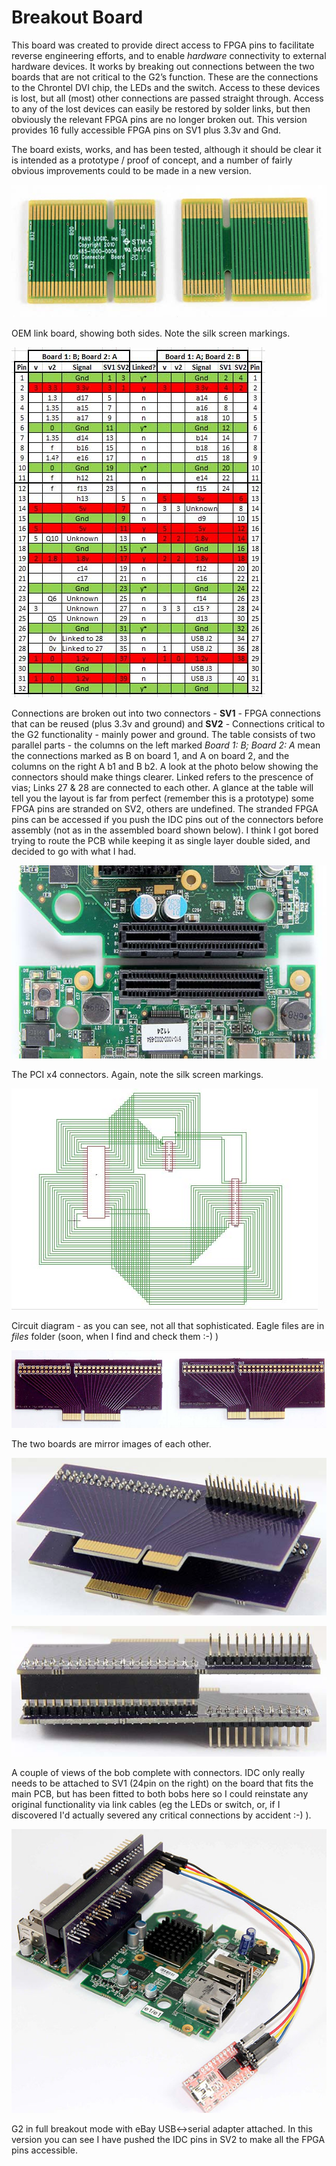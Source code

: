 # Breakout Board

This board was created to provide direct access to FPGA pins to facilitate reverse engineering efforts, and to enable *hardware* connectivity to external hardware devices. It works by breaking out connections between the two boards that are not critical to the G2’s function. These are the connections to the Chrontel DVI chip, the LEDs and the switch. Access to these devices is lost, but all (most) other connections are passed straight through. Access to any of the lost devices can easily be restored by solder links, but then obviously the relevant FPGA pins are no longer broken out. This version provides 16 fully accessible FPGA pins on SV1 plus 3.3v and Gnd.

The board exists, works, and has been tested, although it should be clear it is intended as a prototype / proof of concept, and a number of fairly obvious improvements could to be made in a new version.

![OEM Link Boards](../images/IMG_5241_600.jpg)

OEM link board, showing both sides. Note the silk screen markings.

![J7 Connections](../images/j7_v1.jpg)

Connections are broken out into two connectors - **SV1** - FPGA connections that can be reused (plus 3.3v and ground) and **SV2** - Connections critical to the G2 functionality - mainly power and ground. The table consists of two parallel parts - the columns on the left marked *Board 1: B; Board 2: A* mean the connections marked as B on board 1, and A on board 2, and the columns on the right A b1 and B b2. A look at the photo below showing the connectors should make things clearer. Linked refers to the prescence of vias; Links 27 & 28 are connected to each other. 
A glance at the table will tell you the layout is far from perfect (remember this is a prototype) some FPGA pins are stranded on SV2, others are undefined. The stranded FPGA pins can be accessed if you push the IDC pins out of the connectors before assembly (not as in the assembled board shown below). I think I got bored trying to route the PCB while keeping it as single layer double sided, and decided to go with what I had. 

![PCI Connectors](../images/IMG_5247_600.jpg)

The PCI x4 connectors. Again, note the silk screen markings.

![Circuit Diagram](../images/Circuit_v1.jpg)

Circuit diagram - as you can see, not all that sophisticated. Eagle files are in *files* folder (soon, when I find and check them :-) )

![Breakout Boards](../images/IMG_0800_800.jpg)

The two boards are mirror images of each other.

![Breakout Boards](../images/IMG_5250_600.jpg)

![Breakout Boards](../images/IMG_5252_600.jpg)

A couple of views of the bob complete with connectors. IDC only really needs to be attached to SV1 (24pin on the right) on the board that fits the main PCB, but has been fitted to both bobs here so I could reinstate any original functionality via link cables (eg the LEDs or switch, or, if I discovered I'd actually severed any critical connections by accident :-) ).

![Full Config](../images/IMG_0754_600.jpg) 

G2 in full breakout mode with eBay USB<->serial adapter attached. In this version you can see I have pushed the IDC pins in SV2 to make all the FPGA pins accessible.
